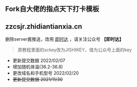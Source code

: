 ## Fork自大佬的指点天下打卡模板
## zzcsjr.zhidiantianxia.cn
删除server酱推送，改用 [即时达](http://push.ijingniu.cn/) ，请关注公众号 **【即时达】**
> 原教程里面的sckey改为JISHIKEY，值为公众号上面的key
- 更新提交数据 2022/02/07
- 增加随机体温(36.2-36.8)
- 更改域名和手机型号 2022/02/20
- ~~更新提交数据 2021/11/30~~

